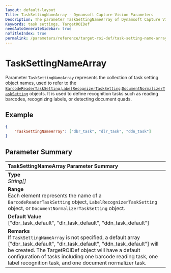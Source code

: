 ```yaml
---
layout: default-layout
Title: TaskSettingNameArray - Dynamsoft Capture Vision Parameters
Description: The parameter TaskSettingNameArray of Dynamsoft Capture Vision defines the collection of image ROI processing object names.
Keywords: task settings, TargetROIDef
needAutoGenerateSidebar: true
noTitleIndex: true
permalink: /parameters/reference/target-roi-def/task-setting-name-array.html
---
```


# TaskSettingNameArray

Parameter `TaskSettingNameArray` represents the collection of task setting object names, used to refer to the [`BarcodeReaderTaskSetting`](../../file/task-settings/barcode-reader-task-settings.md),[`LabelRecognizerTaskSetting`](../../file/task-settings/label-recognizer-task-settings.md),[`DocumentNormalizerTaskSetting`](../../file/task-settings/document-normalizer-task-settings.md) objects. It is used to define recognition tasks such as reading barcodes, recognizing labels, or detecting document quads.

## Example

```json
{
    "TaskSettingNameArray": ["dbr_task", "dlr_task", "ddn_task"]
}
```

## Parameter Summary

| TaskSettingNameArray Parameter Summary |
| :----------------------------------- |
| **Type**<br>*String[]* |
| **Range**<br>Each element represents the name of a `BarcodeReaderTaskSetting` object, `LabelRecognizerTaskSetting` object, or `DocumentNormalizerTaskSetting` object. |
| **Default Value**<br>	["dbr_task_default", "dlr_task_default", "ddn_task_default"] |
| **Remarks**<br>If `TaskSettingNameArray` is not specified, a default array ["dbr_task_default", "dlr_task_default", "ddn_task_default"] will be created. The TargetROIDef object will have a default configuration of tasks including one barcode reading task, one label recognition task, and one document normalizer task.|
